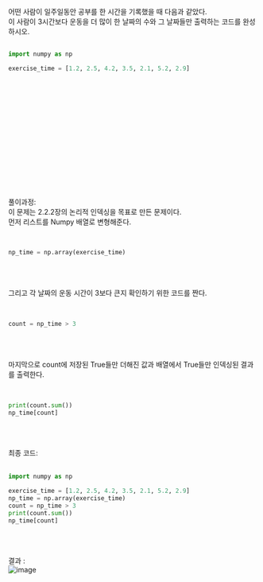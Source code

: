 어떤 사람이 일주일동안 공부를 한 시간을 기록했을 때 다음과 같았다. <br>
이 사람이 3시간보다 운동을 더 많이 한 날짜의 수와 그 날짜들만 출력하는 코드를 완성하시오.
``` Python
 
import numpy as np

exercise_time = [1.2, 2.5, 4.2, 3.5, 2.1, 5.2, 2.9]
 
```


<br><br><br><br><br><br><br><br><br><br><br><br><br>
풀이과정:<br>
이 문제는 2.2.2장의 논리적 인덱싱을 목표로 만든 문제이다.<br>
먼저 리스트를 Numpy 배열로 변형해준다. 
<br><br>
``` Python
 
np_time = np.array(exercise_time)
 
```
<br><br>
그리고 각 날짜의 운동 시간이 3보다 큰지 확인하기 위한 코드를 짠다. 
<br><br>
``` Python
 
count = np_time > 3
 
```
<br><br>
마지막으로 count에 저장된 True들만 더해진 값과 배열에서 True들만 인덱싱된 결과를 출력한다.
<br><br>
``` Python
 
print(count.sum())
np_time[count]
 
```
<br><br>
최종 코드:
<br><br>
``` Python
import numpy as np

exercise_time = [1.2, 2.5, 4.2, 3.5, 2.1, 5.2, 2.9]
np_time = np.array(exercise_time)
count = np_time > 3
print(count.sum())
np_time[count]
 
```
<br><br>
결과 : <br>
![image](https://github.com/user-attachments/assets/1c37b9ce-30bf-4c5d-98f3-82c97cb2c690)

